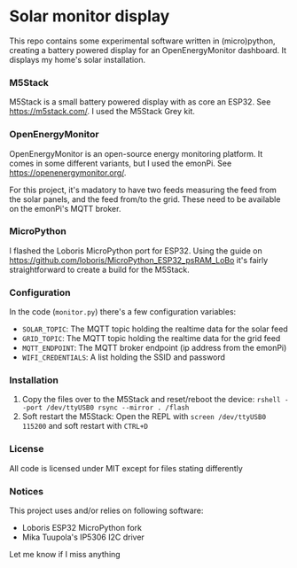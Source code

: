 # Solar monitor display

This repo contains some experimental software written in (micro)python, creating a battery powered display for an OpenEnergyMonitor dashboard. It displays my home's solar installation.

### M5Stack

M5Stack is a small battery powered display with as core an ESP32. See https://m5stack.com/. I used the M5Stack Grey kit.

### OpenEnergyMonitor

OpenEnergyMonitor is an open-source energy monitoring platform. It comes in some different variants, but I used the emonPi. See https://openenergymonitor.org/.

For this project, it's madatory to have two feeds measuring the feed from the solar panels, and the feed from/to the grid. These need to be available on the emonPi's MQTT broker.

### MicroPython

I flashed the Loboris MicroPython port for ESP32. Using the guide on https://github.com/loboris/MicroPython_ESP32_psRAM_LoBo it's fairly straightforward to create a build for the M5Stack.

### Configuration

In the code (`monitor.py`) there's a few configuration variables:
* `SOLAR_TOPIC`: The MQTT topic holding the realtime data for the solar feed
* `GRID_TOPIC`: The MQTT topic holding the realtime data for the grid feed
* `MQTT_ENDPOINT`: The MQTT broker endpoint (ip address from the emonPi)
* `WIFI_CREDENTIALS`: A list holding the SSID and password

### Installation

1. Copy the files over to the M5Stack and reset/reboot the device: `rshell --port /dev/ttyUSB0 rsync --mirror . /flash`
2. Soft restart the M5Stack: Open the REPL with `screen /dev/ttyUSB0 115200` and soft restart with `CTRL+D`

### License

All code is licensed under MIT except for files stating differently

### Notices

This project uses and/or relies on following software:
* Loboris ESP32 MicroPython fork
* Mika Tuupola's IP5306 I2C driver

Let me know if I miss anything
